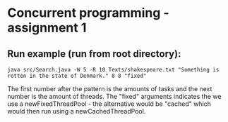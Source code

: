 # Concurrent programming - assignment 1

## Run example (run from root directory): 
```java src/Search.java -W 5 -R 10 Texts/shakespeare.txt "Something is rotten in the state of Denmark." 8 8 "fixed"```

The first number after the pattern is the amounts of tasks and the next number is the amount of threads. 
The "fixed" arguments indicates the we use a newFixedThreadPool - the alternative would be "cached" which would then run using a newCachedThreadPool.
